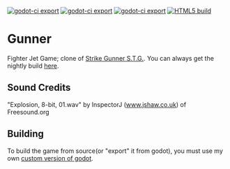 [![godot-ci export](https://github.com/thebigG/Gunner/actions/workflows/godot-linux.yml/badge.svg)](https://github.com/thebigG/Gunner/actions/workflows/godot-linux.yml)
[![godot-ci export](https://github.com/thebigG/Gunner/actions/workflows/godot-macOS.yml/badge.svg)](https://github.com/thebigG/Gunner/actions/workflows/godot-macOS.yml)
[![godot-ci export](https://github.com/thebigG/Gunner/actions/workflows/godot-windows.yml/badge.svg)](https://github.com/thebigG/Gunner/actions/workflows/godot-windows.yml)
[![HTML5 build](https://github.com/thebigG/Gunner/actions/workflows/godot-htm5.yml/badge.svg)](https://github.com/thebigG/Gunner/actions/workflows/godot-htm5.yml)
# Gunner 
Fighter Jet Game; clone of [Strike Gunner S.T.G.](https://en.wikipedia.org/wiki/Strike_Gunner_S.T.G.). You can always get the nightly build [here](https://github.com/thebigG/Gunner/releases/tag/continuous-build).

## Sound Credits
"Explosion, 8-bit, 01.wav" by InspectorJ (www.jshaw.co.uk) of Freesound.org

## Building

To build the game from source(or "export" it from godot), you must use my own [custom version of godot](https://github.com/thebigG/godot-3.x-modules).


